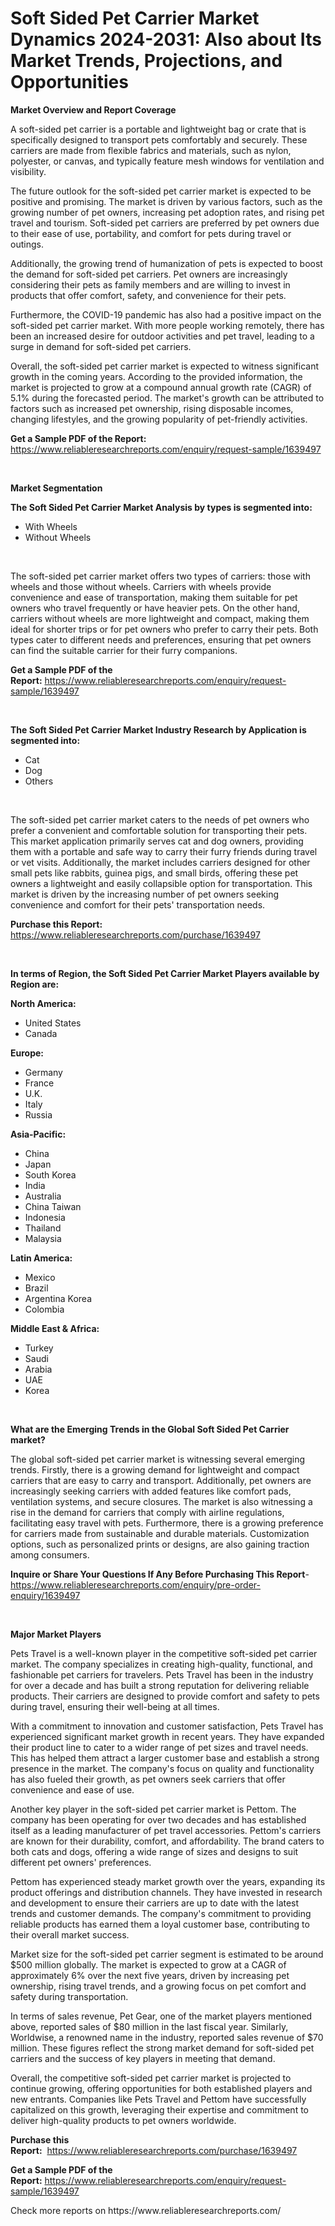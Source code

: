 <p><h1>Soft Sided Pet Carrier Market Dynamics 2024-2031: Also about Its Market Trends, Projections, and Opportunities</h1></p><p><strong>Market Overview and Report Coverage</strong></p>
<p><p>A soft-sided pet carrier is a portable and lightweight bag or crate that is specifically designed to transport pets comfortably and securely. These carriers are made from flexible fabrics and materials, such as nylon, polyester, or canvas, and typically feature mesh windows for ventilation and visibility.</p><p>The future outlook for the soft-sided pet carrier market is expected to be positive and promising. The market is driven by various factors, such as the growing number of pet owners, increasing pet adoption rates, and rising pet travel and tourism. Soft-sided pet carriers are preferred by pet owners due to their ease of use, portability, and comfort for pets during travel or outings.</p><p>Additionally, the growing trend of humanization of pets is expected to boost the demand for soft-sided pet carriers. Pet owners are increasingly considering their pets as family members and are willing to invest in products that offer comfort, safety, and convenience for their pets.</p><p>Furthermore, the COVID-19 pandemic has also had a positive impact on the soft-sided pet carrier market. With more people working remotely, there has been an increased desire for outdoor activities and pet travel, leading to a surge in demand for soft-sided pet carriers.</p><p>Overall, the soft-sided pet carrier market is expected to witness significant growth in the coming years. According to the provided information, the market is projected to grow at a compound annual growth rate (CAGR) of 5.1% during the forecasted period. The market's growth can be attributed to factors such as increased pet ownership, rising disposable incomes, changing lifestyles, and the growing popularity of pet-friendly activities.</p></p>
<p><strong>Get a Sample PDF of the Report:</strong> <a href="https://www.reliableresearchreports.com/enquiry/request-sample/1639497">https://www.reliableresearchreports.com/enquiry/request-sample/1639497</a></p>
<p>&nbsp;</p>
<p><strong>Market Segmentation</strong></p>
<p><strong>The Soft Sided Pet Carrier Market Analysis by types is segmented into:</strong></p>
<p><ul><li>With Wheels</li><li>Without Wheels</li></ul></p>
<p>&nbsp;</p>
<p><p>The soft-sided pet carrier market offers two types of carriers: those with wheels and those without wheels. Carriers with wheels provide convenience and ease of transportation, making them suitable for pet owners who travel frequently or have heavier pets. On the other hand, carriers without wheels are more lightweight and compact, making them ideal for shorter trips or for pet owners who prefer to carry their pets. Both types cater to different needs and preferences, ensuring that pet owners can find the suitable carrier for their furry companions.</p></p>
<p><strong>Get a Sample PDF of the Report:</strong>&nbsp;<a href="https://www.reliableresearchreports.com/enquiry/request-sample/1639497">https://www.reliableresearchreports.com/enquiry/request-sample/1639497</a></p>
<p>&nbsp;</p>
<p><strong>The Soft Sided Pet Carrier Market Industry Research by Application is segmented into:</strong></p>
<p><ul><li>Cat</li><li>Dog</li><li>Others</li></ul></p>
<p>&nbsp;</p>
<p><p>The soft-sided pet carrier market caters to the needs of pet owners who prefer a convenient and comfortable solution for transporting their pets. This market application primarily serves cat and dog owners, providing them with a portable and safe way to carry their furry friends during travel or vet visits. Additionally, the market includes carriers designed for other small pets like rabbits, guinea pigs, and small birds, offering these pet owners a lightweight and easily collapsible option for transportation. This market is driven by the increasing number of pet owners seeking convenience and comfort for their pets' transportation needs.</p></p>
<p><strong>Purchase this Report:</strong>&nbsp; <a href="https://www.reliableresearchreports.com/purchase/1639497">https://www.reliableresearchreports.com/purchase/1639497</a></p>
<p>&nbsp;</p>
<p><strong>In terms of Region, the Soft Sided Pet Carrier Market Players available by Region are:</strong></p>
<p>
    <p> <strong> North America: </strong>
        <ul>
            <li>United States</li>
            <li>Canada</li>
        </ul>
        </p> 
    <p> <strong> Europe: </strong>
        <ul>
            <li>Germany</li>
            <li>France</li>
            <li>U.K.</li>
            <li>Italy</li>
            <li>Russia</li>
        </ul>
        </p> 
    <p> <strong> Asia-Pacific: </strong>
        <ul>
            <li>China</li>
            <li>Japan</li>
            <li>South Korea</li>
            <li>India</li>
            <li>Australia</li>
            <li>China Taiwan</li>
            <li>Indonesia</li>
            <li>Thailand</li>
            <li>Malaysia</li>
        </ul>
        </p> 
    <p> <strong> Latin America: </strong>
        <ul>
            <li>Mexico</li>
            <li>Brazil</li>
            <li>Argentina Korea</li>
            <li>Colombia</li>
        </ul>
        </p> 
    <p> <strong> Middle East & Africa: </strong>
        <ul>
            <li>Turkey</li>
            <li>Saudi</li>
            <li>Arabia</li>
            <li>UAE</li>
            <li>Korea</li>
        </ul>
    </p>
    </p>
<p>&nbsp;</p>
<p><strong>What are the Emerging Trends in the Global Soft Sided Pet Carrier market?</strong></p>
<p><p>The global soft-sided pet carrier market is witnessing several emerging trends. Firstly, there is a growing demand for lightweight and compact carriers that are easy to carry and transport. Additionally, pet owners are increasingly seeking carriers with added features like comfort pads, ventilation systems, and secure closures. The market is also witnessing a rise in the demand for carriers that comply with airline regulations, facilitating easy travel with pets. Furthermore, there is a growing preference for carriers made from sustainable and durable materials. Customization options, such as personalized prints or designs, are also gaining traction among consumers.</p></p>
<p><strong>Inquire or Share Your Questions If Any Before Purchasing This Report</strong>- <a href="https://www.reliableresearchreports.com/enquiry/pre-order-enquiry/1639497">https://www.reliableresearchreports.com/enquiry/pre-order-enquiry/1639497</a></p>
<p>&nbsp;</p>
<p><strong>Major Market Players</strong></p>
<p><p>Pets Travel is a well-known player in the competitive soft-sided pet carrier market. The company specializes in creating high-quality, functional, and fashionable pet carriers for travelers. Pets Travel has been in the industry for over a decade and has built a strong reputation for delivering reliable products. Their carriers are designed to provide comfort and safety to pets during travel, ensuring their well-being at all times. </p><p>With a commitment to innovation and customer satisfaction, Pets Travel has experienced significant market growth in recent years. They have expanded their product line to cater to a wider range of pet sizes and travel needs. This has helped them attract a larger customer base and establish a strong presence in the market. The company's focus on quality and functionality has also fueled their growth, as pet owners seek carriers that offer convenience and ease of use.</p><p>Another key player in the soft-sided pet carrier market is Pettom. The company has been operating for over two decades and has established itself as a leading manufacturer of pet travel accessories. Pettom's carriers are known for their durability, comfort, and affordability. The brand caters to both cats and dogs, offering a wide range of sizes and designs to suit different pet owners' preferences.</p><p>Pettom has experienced steady market growth over the years, expanding its product offerings and distribution channels. They have invested in research and development to ensure their carriers are up to date with the latest trends and customer demands. The company's commitment to providing reliable products has earned them a loyal customer base, contributing to their overall market success.</p><p>Market size for the soft-sided pet carrier segment is estimated to be around $500 million globally. The market is expected to grow at a CAGR of approximately 6% over the next five years, driven by increasing pet ownership, rising travel trends, and a growing focus on pet comfort and safety during transportation.</p><p>In terms of sales revenue, Pet Gear, one of the market players mentioned above, reported sales of $80 million in the last fiscal year. Similarly, Worldwise, a renowned name in the industry, reported sales revenue of $70 million. These figures reflect the strong market demand for soft-sided pet carriers and the success of key players in meeting that demand.</p><p>Overall, the competitive soft-sided pet carrier market is projected to continue growing, offering opportunities for both established players and new entrants. Companies like Pets Travel and Pettom have successfully capitalized on this growth, leveraging their expertise and commitment to deliver high-quality products to pet owners worldwide.</p></p>
<p><strong>Purchase this Report:</strong>&nbsp;&nbsp;<a href="https://www.reliableresearchreports.com/purchase/1639497">https://www.reliableresearchreports.com/purchase/1639497</a></p>
<p></p>
<p><strong>Get a Sample PDF of the Report:</strong>&nbsp;<a href="https://www.reliableresearchreports.com/enquiry/request-sample/1639497">https://www.reliableresearchreports.com/enquiry/request-sample/1639497</a></p>
<p>Check more reports on https://www.reliableresearchreports.com/</p>